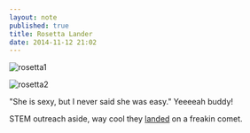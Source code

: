 ```yaml
---
layout: note
published: true
title: Rosetta Lander
date: 2014-11-12 21:02
---
```


![rosetta1](https://farm9.staticflickr.com/8267/15775944001_fdc5c9fb62_o.png)

![rosetta2](https://farm8.staticflickr.com/7549/15593009760_aef8cf460f_o.png)

"She is sexy, but I never said she was easy."  Yeeeeah buddy!

STEM outreach aside, way cool they [landed](http://rosetta.esa.int) on a freakin comet.
